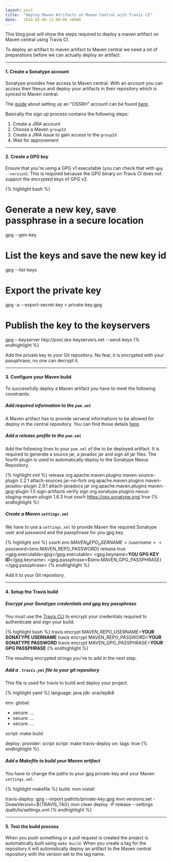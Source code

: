 ```yaml
---
layout: post
title:  "Deploy Maven Atrifacts on Maven Central with Travis CI"
date:   2016-02-06 12:00:00 +0000
---
```


This blog post will show the steps required to deploy a maven artifact on
Maven central using Travis CI.

<!--more-->

To deploy an artifact to maven artifact to Maven central we need a lot of
preparations before we can actually deploy an artifact.

---

#### 1. Create a Sonatype account

Sonatype provides free access to Maven central. With an account you can access
their Nexus and deploy your artifacts in their repository which is synced to
Maven central.

The [guide](http://central.sonatype.org/pages/ossrh-guide.html) about setting up
an "OSSRH" account can be found [here](http://central.sonatype.org/pages/ossrh-guide.html).

Basically the sign up process contains the following steps:

1. Create a JIRA account
2. Choose a Maven ``groupId``
3. Create a JIRA issue to gain access to the ``groupId``
4. Wait for approvement

---

#### 2. Create a GPG key

Ensure that you're using a GPG v1 executable (you can check that with ``gpg --version``).
This is required because the GPG binary on Travis CI does not support the encrypted keys of GPG v2.

{% highlight bash %}
# Generate a new key, save passphrase in a secure location
gpg --gen-key

# List the keys and save the new key id
gpg --list-keys

# Export the private key
gpg -a --export-secret-key <Key-Id> > private-key.gpg

# Publish the key to the keyservers
gpg --keyserver hkp://pool.sks-keyservers.net --send-keys <Key-Id>
{% endhighlight %}

Add the private key to your Git repository. No fear, it is encrypted with your
passphrase, no one can decrypt it.

---

#### 3. Configure your Maven build

To successfully deploy a Maven artifact you have to meet the following constraints:

##### Add required information to the ``pom.xml``

A Maven artifact has to provide serveral informations to be allowed for deploy in
the central repository. You can find those details
[here](http://central.sonatype.org/pages/requirements.html).

##### Add a release profile to the ``pom.xml``

Add the following lines to your ``pom.xml`` of the to be deployed artifact.
It is required to generate a source jar, a javadoc jar and sign all jar files.
The fourth plugin is used to automatically deploy to the Sonatype Nexus Repository.

{% highlight xml %}
<profiles>
  <profile>
    <id>release</id>
    <build>
      <plugins>
        <plugin>
          <groupId>org.apache.maven.plugins</groupId>
          <artifactId>maven-source-plugin</artifactId>
          <version>2.2.1</version>
          <executions>
            <execution>
              <id>attach-sources</id>
              <goals>
                <goal>jar-no-fork</goal>
              </goals>
            </execution>
          </executions>
        </plugin>
        <plugin>
          <groupId>org.apache.maven.plugins</groupId>
          <artifactId>maven-javadoc-plugin</artifactId>
          <version>2.9.1</version>
          <executions>
            <execution>
              <id>attach-javadocs</id>
              <goals>
                <goal>jar</goal>
              </goals>
            </execution>
          </executions>
        </plugin>
        <plugin>
          <groupId>org.apache.maven.plugins</groupId>
          <artifactId>maven-gpg-plugin</artifactId>
          <version>1.5</version>
          <executions>
            <execution>
              <id>sign-artifacts</id>
              <phase>verify</phase>
              <goals>
                <goal>sign</goal>
              </goals>
            </execution>
          </executions>
        </plugin>
        <plugin>
          <groupId>org.sonatype.plugins</groupId>
          <artifactId>nexus-staging-maven-plugin</artifactId>
          <version>1.6.3</version>
          <extensions>true</extensions>
          <configuration>
            <serverId>ossrh</serverId>
            <nexusUrl>https://oss.sonatype.org/</nexusUrl>
            <autoReleaseAfterClose>true</autoReleaseAfterClose>
          </configuration>
        </plugin>
      </plugins>
    </build>
  </profile>
</profiles>
{% endhighlight %}

##### Create a Maven ``settings.xml``

We have to use a ``settings.xml`` to provide Maven the required Sonatype user and
password and the passphrase for you gpg key.

{% highlight xml %}
<settings>
  <servers>
    <server>
      <id>ossrh</id>
      <username>${env.MAVEN_REPO_USERNAME}</username>
      <password>${env.MAVEN_REPO_PASSWORD}</password>
    </server>
  </servers>
  <profiles>
    <profile>
      <id>release</id>
      <activation>
        <activeByDefault>true</activeByDefault>
      </activation>
      <properties>
        <gpg.executable>gpg</gpg.executable>
        <gpg.keyname>**YOU GPG KEY ID**</gpg.keyname>
        <gpg.passphrase>${env.MAVEN_GPG_PASSPHRASE}</gpg.passphrase>
      </properties>
    </profile>
  </profiles>
</settings>
{% endhighlight %}

Add it to your Git repository.

---

#### 4. Setup the Travis build

##### Encrypt your Sonatype credentials and gpg key passphrase

You must use the [Travis CLI](https://github.com/travis-ci/travis.rb#installation)
to encrypt your credentials required to authenticate and sign your build.

{% highlight bash %}
travis encrypt MAVEN_REPO_USERNAME=**YOUR SONATYPE USERNAME**
travis encrypt MAVEN_REPO_PASSWORD=**YOUR SONATYPE PASSWORD**
travis encrypt MAVEN_GPG_PASSPHRASE=**YOUR GPG PASSPHRASE**
{% endhighlight %}

The resulting encrypted strings you've to add in the next step.

##### Add a ``.travis.yml`` file to your git repository

This file is used for travis to build and deploy your project.

{% highlight yaml %}
language: java
jdk: oraclejdk8

env:
  global:
  - secure: ...
  - secure: ...
  - secure: ...

script: make build

deploy:
  provider: script
  script: make travis-deploy
  on:
    tags: true
{% endhighlight %}

##### Add a Makefile to build your Maven artifact

You have to change the paths to your gpg private-key and your Maven ``settings.xml``.

{% highlight makefile %}
build:
	mvn install

travis-deploy:
	gpg --import path/to/private-key.gpg
	mvn versions:set -DnewVersion=${TRAVIS_TAG}
	mvn clean deploy -P release --settings /path/to/settings.xml
{% endhighlight %}

---

#### 5. Test the build process

When you push something or a pull request is created the project is automatically
built using ``make build``. When you create a tag for the repository it will
automatically deploy an artifact to the Maven central repository with the version
set to the tag name.
